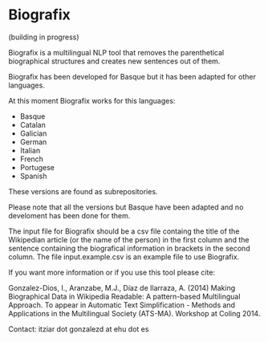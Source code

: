 Biografix
=========

(building in progress)

Biografix is a multilingual NLP tool that removes the parenthetical biographical structures and creates new sentences out of them.

Biografix has been developed for Basque but it has been adapted for other languages. 

At this moment Biografix works for this languages:

  * Basque
  * Catalan
  * Galician
  * German
  * Italian
  * French
  * Portugese
  * Spanish

These versions are found as subrepositories.


Please note that all the versions but Basque have been adapted and no develoment has been done for them.

The input file for Biografix should be a csv file containg the title of the Wikipedian article (or the name of the person) in the first column and the sentence containing the biografical information in brackets in the second column. The file input.example.csv is an example file to use Biografix.


If you want more information or if you use this tool please cite:

Gonzalez-Dios, I., Aranzabe, M.J., Díaz de Ilarraza, A. (2014) Making Biographical Data in Wikipedia Readable: A pattern-based Multilingual Approach. To appear in Automatic Text Simplification - Methods and Applications in the Multilingual Society (ATS-MA). Workshop at Coling 2014.


Contact: itziar dot gonzalezd at ehu dot es
